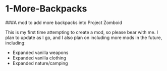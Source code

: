 # 1-More-Backpacks
###A mod to add more backpacks into Project Zomboid

This is my first time attempting to create a mod, so please bear with me. I plan to update as I go, and I also plan on including more mods in the future, including:
  - Expanded vanilla weapons
  - Expanded vanilla clothing
  - Expanded nature/camping
